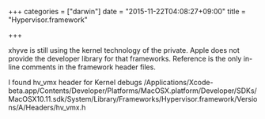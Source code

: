 +++
categories = ["darwin"]
date = "2015-11-22T04:08:27+09:00"
title = "Hypervisor.framework"

+++

xhyve is still using the kernel technology of the private. Apple does not provide the developer library for that frameworks.
Reference is the only in-line comments in the framework header files.

I found hv_vmx header for Kernel debugs
/Applications/Xcode-beta.app/Contents/Developer/Platforms/MacOSX.platform/Developer/SDKs/MacOSX10.11.sdk/System/Library/Frameworks/Hypervisor.framework/Versions/A/Headers/hv_vmx.h
